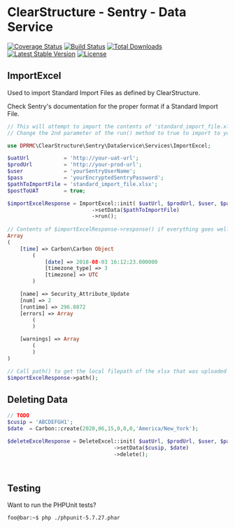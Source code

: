 # ClearStructure - Sentry - Data Service
[![Coverage Status](https://coveralls.io/repos/github/DPRMC/ClearStructure-Sentry-DataService/badge.svg?branch=master)](https://coveralls.io/github/DPRMC/ClearStructure-Sentry-DataService?branch=master) [![Build Status](https://travis-ci.org/DPRMC/ClearStructure-Sentry-DataService.svg?branch=master)](https://travis-ci.org/DPRMC/ClearStructure-Sentry-DataService) [![Total Downloads](https://poser.pugx.org/dprmc/clear-structure-sentry-data-service/downloads)](https://packagist.org/packages/dprmc/clear-structure-sentry-data-service) [![Latest Stable Version](https://poser.pugx.org/dprmc/clear-structure-sentry-data-service/version)](https://packagist.org/packages/dprmc/clear-structure-sentry-data-service) [![License](https://poser.pugx.org/dprmc/clear-structure-sentry-data-service/license)](https://packagist.org/packages/dprmc/clear-structure-sentry-data-service) 

## ImportExcel
Used to import Standard Import Files as defined by ClearStructure.

Check Sentry's documentation for the proper format if a Standard Import File.

```php
// This will attempt to import the contents of 'standard_import_file.xlsx' into the UAT site.
// Change the 2nd parameter of the run() method to true to import to your production site.

use DPRMC\ClearStructure\Sentry\DataService\Services\ImportExcel;

$uatUrl           = 'http://your-uat-url';
$prodUrl          = 'http://your-prod-url';
$user             = 'yourSentryUserName';
$pass             = 'yourEncryptedSentryPassword';
$pathToImportFile = 'standard_import_file.xlsx';
$postToUAT        = true;

$importExcelResponse = ImportExcel::init( $uatUrl, $prodUrl, $user, $pass, $postToUAT )
                           ->setData($pathToImportFile)
                           ->run();
                           
// Contents of $importExcelResponse->response() if everything goes well:
Array
(
    [time] => Carbon\Carbon Object
        (
            [date] => 2018-08-03 16:12:23.000000
            [timezone_type] => 3
            [timezone] => UTC
        )

    [name] => Security_Attribute_Update
    [num] => 2
    [runtime] => 296.8872
    [errors] => Array
        (
        )

    [warnings] => Array
        (
        )
)

// Call path() to get the local filepath of the xlsx that was uploaded to Sentry.
$importExcelResponse->path();

```

## Deleting Data
```php
// TODO
$cusip = 'ABCDEFGH1';
$date  = Carbon::create(2020,06,15,0,0,0,'America/New_York');

$deleteExcelResponse = DeleteExcel::init( $uatUrl, $prodUrl, $user, $pass, $postToUAT )
                                  ->setData($cusip, $date)  
                                  ->delete();




```

## Testing
Want to run the PHPUnit tests?
```console
foo@bar:~$ php ./phpunit-5.7.27.phar
```
